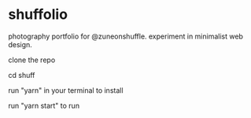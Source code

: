 # shuffolio

photography portfolio for @zuneonshuffle. experiment in minimalist web design.

clone the repo

cd shuff

run "yarn" in your terminal to install

run "yarn start" to run



